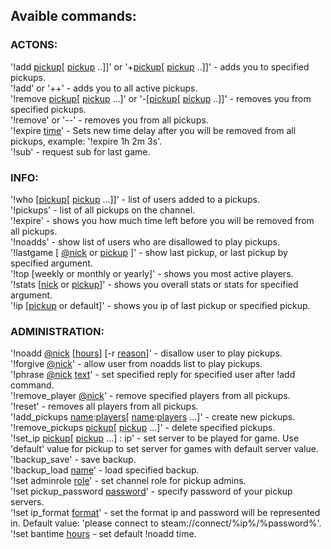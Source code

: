 ## Avaible commands:
### ACTONS:
'!add <u>pickup</u>[ <u>pickup</u> ..]]' or '+<u>pickup</u>[ <u>pickup</u> ..]]' - adds you to specified pickups.   
'!add' or '++' - adds you to all active pickups.    
'!remove <u>pickup</u>[ <u>pickup</u> ...]' or '-[<u>pickup</u>[ <u>pickup</u> ..]]' - removes you from specified pickups.  
'!remove' or '--' - removes you from all pickups.   
'!expire <u>time</u>' - Sets new time delay after you will be removed from all pickups, example: '!expire 1h 2m 3s'.     
'!sub' - request sub for last game.

### INFO:
'!who [<u>pickup</u>[ <u>pickup</u> ...]]' - list of users added to a pickups.    
'!pickups' - list of all pickups on the channel.    
'!expire' - shows you how much time left before you will be removed from all pickups.   
'!noadds' - show list of users who are disallowed to play pickups.  
'!lastgame [ <u>@nick</u> or <u>pickup</u> ]' - show last pickup, or last pickup by specified argument.     
'!top [weekly or monthly or yearly]' - shows you most active players.   
'!stats [<u>nick</u> or <u>pickup</u>]' - shows you overall stats or stats for specified argument.    
'!ip [<u>pickup</u> or default]' - shows you ip of last pickup or specified pickup.  

### ADMINISTRATION:
'!noadd <u>@nick</u> [<u>hours</u>] [-r <u>reason</u>]' - disallow user to play pickups.   
'!forgive <u>@nick</u>' - allow user from noadds list to play pickups.   
'!phrase <u>@nick</u> <u>text</u>' - set specified reply for specified user after !add command.   
'!remove_player <u>@nick</u>' - remove specified players from all pickups.   
'!reset' - removes all players from all pickups.    
'!add_pickups <u>name</u>:<u>players</u>[ <u>name</u>:<u>players</u> ...]' - create new pickups.    
'!remove_pickups <u>pickup</u>[ <u>pickup</u> ...]' - delete specified pickups.   
'!set_ip <u>pickup</u>[ <u>pickup</u> ...] : ip' - set server to be played for game. Use 'default' value for pickup to set server for games with default server value.  
'!backup_save' - save backup.   
'!backup_load <u>name</u>' - load specified backup.  
'!set adminrole <u>role</u>' - set channel role for pickup admins.   
'!set pickup_password <u>password</u>' - specify password of your pickup servers.    
'!set ip_format <u>format</u>' - set the format ip and password will be represented in. Default value: 'please connect to steam://connect/%ip%/%password%'.  
'!set bantime <u>hours</u> - set default !noadd time.